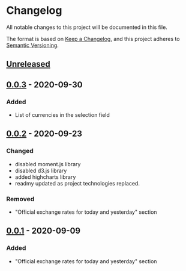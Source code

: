 # Changelog
All notable changes to this project will be documented in this file.

The format is based on [Keep a Changelog](https://keepachangelog.com/en/1.0.0/),
and this project adheres to [Semantic Versioning](https://semver.org/spec/v2.0.0.html).

## [Unreleased]

## [0.0.3] - 2020-09-30
### Added
- List of currencies in the selection field

## [0.0.2] - 2020-09-23
### Changed
- disabled moment.js library
- disabled d3.js library
- added highcharts library
- readmy updated as project technologies replaced.

### Removed
- "Official exchange rates for today and yesterday" section

## [0.0.1] - 2020-09-09
### Added
- "Official exchange rates for today and yesterday" section



[Unreleased]: https://github.com/KathrinShpigel/CurrencyInformant/commits/master
[0.0.3]: https://github.com/KathrinShpigel/CurrencyInformant/commits/master
[0.0.2]: https://github.com/KathrinShpigel/CurrencyInformant/commit/bb5173c5e81f32b21a6c61c7963626240f1930aa
[0.0.1]: https://github.com/KathrinShpigel/CurrencyInformant/commit/c638a11efd07f6c399d50e312e87fdcc8d5677